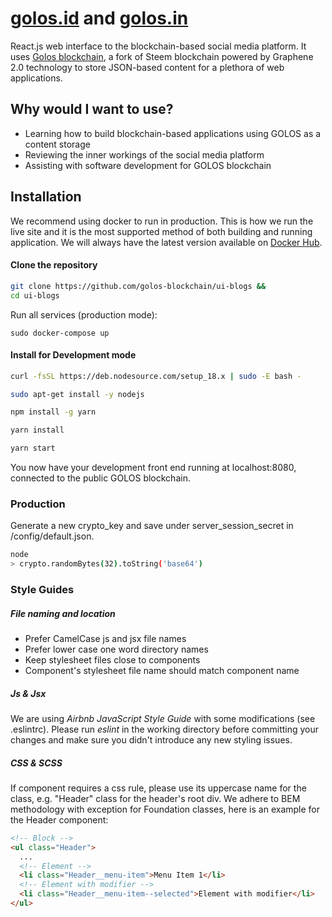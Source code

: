 # [golos.id](https://golos.id) and [golos.in](https://golos.in)

React.js web interface to the blockchain-based social media platform. It uses [Golos blockchain](https://github.com/golos-blockchain/chain-node), a fork of Steem blockchain powered by Graphene 2.0 technology to store JSON-based content for a plethora of web applications. 

## Why would I want to use?
* Learning how to build blockchain-based applications using GOLOS as a content storage
* Reviewing the inner workings of the social media platform
* Assisting with software development for GOLOS blockchain

## Installation

We recommend using docker to run in production. This is how we run the live site and it is the most supported method of both building and running application. We will always have the latest version available on [Docker Hub](https://hub.docker.com/r/golosblockchain/web-ui/tags).

#### Clone the repository
```bash
git clone https://github.com/golos-blockchain/ui-blogs &&
cd ui-blogs
```

Run all services (production mode):
```
sudo docker-compose up
```

#### Install for Development mode

```bash
curl -fsSL https://deb.nodesource.com/setup_18.x | sudo -E bash -

sudo apt-get install -y nodejs

npm install -g yarn

yarn install

yarn start
```

You now have your development front end running at localhost:8080, connected to the public GOLOS blockchain.

### Production
Generate a new crypto_key and save under server_session_secret in /config/default.json.

```bash
node
> crypto.randomBytes(32).toString('base64')
```

### Style Guides

##### File naming and location
- Prefer CamelCase js and jsx file names
- Prefer lower case one word directory names
- Keep stylesheet files close to components
- Component's stylesheet file name should match component name

##### Js & Jsx
We are using _Airbnb JavaScript Style Guide_ with some modifications (see .eslintrc).
Please run _eslint_ in the working directory before committing your changes and make sure you didn't introduce any new styling issues.

##### CSS & SCSS
If component requires a css rule, please use its uppercase name for the class, e.g. "Header" class for the header's root div.
We adhere to BEM methodology with exception for Foundation classes, here is an example for the Header component:

```html
<!-- Block -->
<ul class="Header">
  ...
  <!-- Element -->
  <li class="Header__menu-item">Menu Item 1</li>
  <!-- Element with modifier -->
  <li class="Header__menu-item--selected">Element with modifier</li>
</ul>
```
